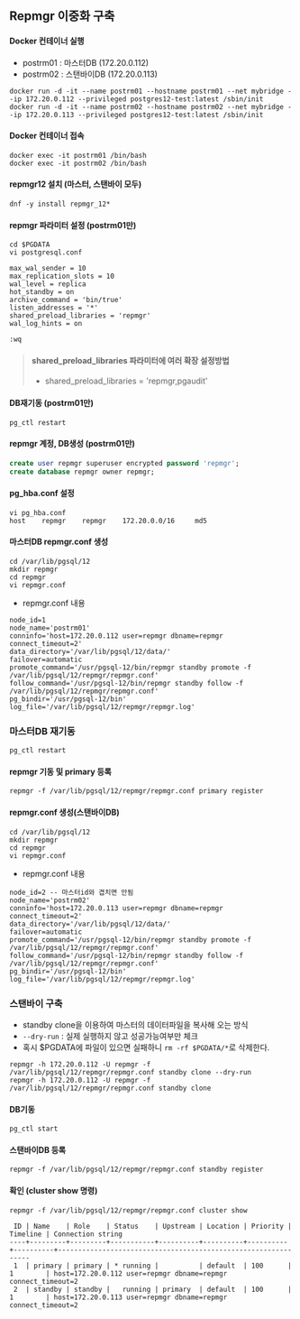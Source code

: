 ## Repmgr 이중화 구축

#### Docker 컨테이너 실행
- postrm01 : 마스터DB (172.20.0.112)
- postrm02 : 스탠바이DB (172.20.0.113)
```
docker run -d -it --name postrm01 --hostname postrm01 --net mybridge --ip 172.20.0.112 --privileged postgres12-test:latest /sbin/init
docker run -d -it --name postrm02 --hostname postrm02 --net mybridge --ip 172.20.0.113 --privileged postgres12-test:latest /sbin/init
```

#### Docker 컨테이너 접속 
```
docker exec -it postrm01 /bin/bash
docker exec -it postrm02 /bin/bash
```

#### repmgr12 설치 (마스터, 스탠바이 모두)
```
dnf -y install repmgr_12*
```


#### repmgr 파라미터 설정 (postrm01만)
```
cd $PGDATA
vi postgresql.conf

max_wal_sender = 10
max_replication_slots = 10
wal_level = replica
hot_standby = on
archive_command = 'bin/true'
listen_addresses = '*'
shared_preload_libraries = 'repmgr'
wal_log_hints = on

:wq
```
> #### shared_preload_libraries 파라미터에 여러 확장 설정방법
> - shared_preload_libraries = 'repmgr,pgaudit'

#### DB재기동 (postrm01만)
```
pg_ctl restart
```

#### repmgr 계정, DB생성 (postrm01만)
```sql
create user repmgr superuser encrypted password 'repmgr';
create database repmgr owner repmgr;
```

#### pg_hba.conf 설정
```
vi pg_hba.conf
host    repmgr    repmgr    172.20.0.0/16     md5
```

#### 마스터DB repmgr.conf 생성
```
cd /var/lib/pgsql/12
mkdir repmgr
cd repmgr
vi repmgr.conf
```
- repmgr.conf 내용
```
node_id=1
node_name='postrm01'
conninfo='host=172.20.0.112 user=repmgr dbname=repmgr connect_timeout=2'
data_directory='/var/lib/pgsql/12/data/'
failover=automatic
promote_command='/usr/pgsql-12/bin/repmgr standby promote -f /var/lib/pgsql/12/repmgr/repmgr.conf'
follow_command='/usr/pgsql-12/bin/repmgr standby follow -f /var/lib/pgsql/12/repmgr/repmgr.conf'
pg_bindir='/usr/pgsql-12/bin'
log_file='/var/lib/pgsql/12/repmgr/repmgr.log'
```

### 마스터DB 재기동
```
pg_ctl restart
```

#### repmgr 기동 및 primary 등록
```
repmgr -f /var/lib/pgsql/12/repmgr/repmgr.conf primary register
```

#### repmgr.conf 생성(스탠바이DB)
```
cd /var/lib/pgsql/12
mkdir repmgr
cd repmgr
vi repmgr.conf
```
- repmgr.conf 내용
```
node_id=2 -- 마스터id와 겹치면 안됨
node_name='postrm02'
conninfo='host=172.20.0.113 user=repmgr dbname=repmgr connect_timeout=2'
data_directory='/var/lib/pgsql/12/data/'
failover=automatic
promote_command='/usr/pgsql-12/bin/repmgr standby promote -f /var/lib/pgsql/12/repmgr/repmgr.conf'
follow_command='/usr/pgsql-12/bin/repmgr standby follow -f /var/lib/pgsql/12/repmgr/repmgr.conf'
pg_bindir='/usr/pgsql-12/bin'
log_file='/var/lib/pgsql/12/repmgr/repmgr.log'
```

### 스탠바이 구축
- standby clone을 이용하여 마스터의 데이터파일을 복사해 오는 방식
- `--dry-run` : 실제 실행하지 않고 성공가능여부만 체크
- 혹시 $PGDATA에 파일이 있으면 실패하니 `rm -rf $PGDATA/*`로 삭제한다.
```
repmgr -h 172.20.0.112 -U repmgr -f /var/lib/pgsql/12/repmgr/repmgr.conf standby clone --dry-run
repmgr -h 172.20.0.112 -U repmgr -f /var/lib/pgsql/12/repmgr/repmgr.conf standby clone
```

#### DB기동
```
pg_ctl start
```

#### 스탠바이DB 등록
```
repmgr -f /var/lib/pgsql/12/repmgr/repmgr.conf standby register
```
#### 확인 (cluster show 명령)
```
repmgr -f /var/lib/pgsql/12/repmgr/repmgr.conf cluster show
```
```
 ID | Name    | Role    | Status    | Upstream | Location | Priority | Timeline | Connection string
----+---------+---------+-----------+----------+----------+----------+----------+---------------------------------------------------------------
 1  | primary | primary | * running |          | default  | 100      | 1        | host=172.20.0.112 user=repmgr dbname=repmgr connect_timeout=2
 2  | standby | standby |   running | primary  | default  | 100      | 1        | host=172.20.0.113 user=repmgr dbname=repmgr connect_timeout=2
```
